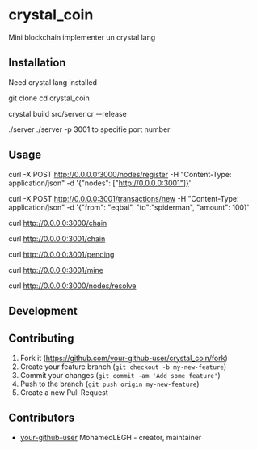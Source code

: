 # crystal_coin

Mini blockchain implementer un crystal lang

## Installation

Need crystal lang installed

git clone
cd crystal_coin

crystal build src/server.cr --release

./server
./server -p 3001 to specifie port number

## Usage

curl -X POST http://0.0.0.0:3000/nodes/register -H "Content-Type: application/json" -d '{"nodes": ["http://0.0.0.0:3001"]}'

curl -X POST http://0.0.0.0:3001/transactions/new -H "Content-Type: application/json" -d '{"from": "eqbal", "to":"spiderman", "amount": 100}'

curl http://0.0.0.0:3000/chain

curl http://0.0.0.0:3001/chain

curl http://0.0.0.0:3001/pending

curl http://0.0.0.0:3001/mine

curl http://0.0.0.0:3000/nodes/resolve

## Development


## Contributing

1. Fork it (<https://github.com/your-github-user/crystal_coin/fork>)
2. Create your feature branch (`git checkout -b my-new-feature`)
3. Commit your changes (`git commit -am 'Add some feature'`)
4. Push to the branch (`git push origin my-new-feature`)
5. Create a new Pull Request

## Contributors

- [your-github-user](https://github.com/your-github-user) MohamedLEGH - creator, maintainer
